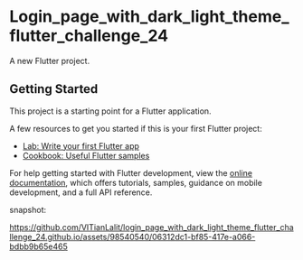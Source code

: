 # Login_page_with_dark_light_theme_flutter_challenge_24

A new Flutter project.

## Getting Started

This project is a starting point for a Flutter application.

A few resources to get you started if this is your first Flutter project:

- [Lab: Write your first Flutter app](https://docs.flutter.dev/get-started/codelab)
- [Cookbook: Useful Flutter samples](https://docs.flutter.dev/cookbook)

For help getting started with Flutter development, view the
[online documentation](https://docs.flutter.dev/), which offers tutorials,
samples, guidance on mobile development, and a full API reference.


snapshot:




https://github.com/VITianLalit/login_page_with_dark_light_theme_flutter_challenge_24.github.io/assets/98540540/06312dc1-bf85-417e-a066-bdbb9b65e465

